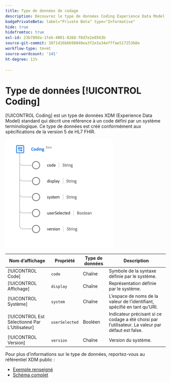 ```yaml
---
title: Type de données de codage
description: Découvrez le type de données Coding Experience Data Model (XDM).
badgePrivateBeta: label="Private Beta" type="Informative"
hide: true
hidefromtoc: true
exl-id: 23b789da-1feb-4001-8268-f0d7e2e8563b
source-git-commit: 3071d16b6b98040ea3f2e3a34efffae517253b8e
workflow-type: tm+mt
source-wordcount: '141'
ht-degree: 11%

---
```


# Type de données [!UICONTROL Coding]

[!UICONTROL Coding] est un type de données XDM (Experience Data Model) standard qui décrit une référence à un code défini par un système terminologique. Ce type de données est créé conformément aux spécifications de la version 5 de HL7 FHIR.

![Structure de type de données de codage](../../../images/healthcare/data-types/coding.png)

| Nom d’affichage | Propriété | Type de données | Description |
| --- | --- | --- | --- |
| [!UICONTROL Code] | `code` | Chaîne | Symbole de la syntaxe définie par le système. |
| [!UICONTROL Affichage] | `display` | Chaîne | Représentation définie par le système. |
| [!UICONTROL Système] | `system` | Chaîne | L’espace de noms de la valeur de l’identifiant, spécifié en tant qu’URI. |
| [!UICONTROL Est Sélectionné Par L’Utilisateur] | `userSelected` | Booléen | Indicateur précisant si ce codage a été choisi par l’utilisateur. La valeur par défaut est false. |
| [!UICONTROL Version] | `version` | Chaîne | Version du système. |

Pour plus d’informations sur le type de données, reportez-vous au référentiel XDM public :

* [Exemple renseigné](https://github.com/adobe/xdm/blob/master/extensions/industry/healthcare/fhir/datatypes/coding.example.1.json)
* [Schéma complet](https://github.com/adobe/xdm/blob/master/extensions/industry/healthcare/fhir/datatypes/coding.schema.json)

